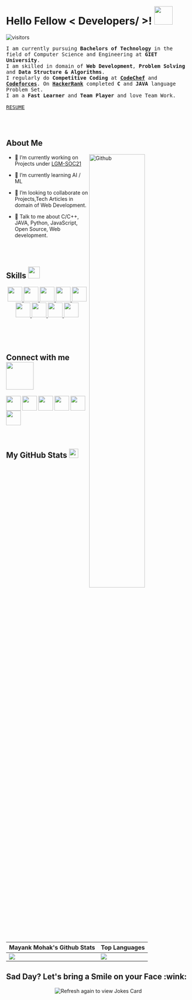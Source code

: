 <h1> Hello Fellow < Developers/ >! <img src = "https://raw.githubusercontent.com/MartinHeinz/MartinHeinz/master/wave.gif" width = 50px> </h1>
<p align='center'>

![visitors](https://visitor-badge.glitch.me/badge?page_id=mayankmohak.mayankmohak)
 
  
<samp>I am currently pursuing <strong>Bachelors of Technology</strong> in the field of Computer Science and Engineering at <strong>GIET University</strong>.<br />
I am skilled in domain of <strong>Web Development</strong>, <strong>Problem Solving</strong> and <strong>Data Structure & Algorithms</strong>.<br />
I regularly do <strong>Competitive Coding</strong> at <strong><a href="https://www.codechef.com/users/mayankmohak">CodeChef</a></strong> and <strong><a href="http://codeforces.com/profile/mayankmohak">Codeforces</a></strong>. On <strong><a href="https://www.hackerrank.com/mayankmohak">HackerRank</a></strong> completed <strong>C</strong> and <strong>JAVA</strong> language Problem Set.<br />
I am a <strong>Fast Learner</strong> and <strong>Team Player</strong> and love Team Work.<samp/><br /><br />
<a target="_blank" href="https://drive.google.com/file/d/1q7ANmeCZXAgt7GbRTl8typxbC_Nt-TeU/view?usp=sharing" rel="noreferrer">RESUME</a>

<br>
<br>
<!-- About me -->
<h2> About Me</h2>

<img width="55%" align="right" alt="Github" src="https://raw.githubusercontent.com/onimur/.github/master/.resources/git-header.svg" />


- 🔭 I’m currently working on Projects under [LGM-SOC21](https://lgmsoc.co/)

- 🌱 I’m currently learning AI / ML 

- 👯 I’m looking to collaborate on Projects,Tech Articles in domain of Web Development. 

- 💬 Talk to me about C/C++, JAVA, Python, JavaScript, Open Source, Web development. 
  
<br>
<br>

<!--  Skills  -->
<h2> Skills <img src = "https://media2.giphy.com/media/QssGEmpkyEOhBCb7e1/giphy.gif?cid=ecf05e47a0n3gi1bfqntqmob8g9aid1oyj2wr3ds3mg700bl&rid=giphy.gif" width = 32px> </h2>


<p align="center">
<a href= https://github.com/maynkmohak?tab=repositories&q=&type=&language=python&sort= > <img width ='40px' src ='https://raw.githubusercontent.com/rahulbanerjee26/githubAboutMeGenerator/main/icons/python.svg'> </a>
<a href= https://github.com/mayankmohak?tab=repositories&q=&type=&language=javascript&sort= > <img width ='40px' src ='https://raw.githubusercontent.com/rahulbanerjee26/githubAboutMeGenerator/main/icons/javascript.svg'> </a>
<a href= https://github.com/mayankmohak?tab=repositories&q=&type=&language=c&sort= > <img width ='40px' src ='https://raw.githubusercontent.com/rahulbanerjee26/githubAboutMeGenerator/main/icons/c.svg'> </a>
<a href= https://github.com/mayankmohak?tab=repositories&q=&type=&language=sqlite&sort= > <img width ='40px' src ='https://raw.githubusercontent.com/rahulbanerjee26/githubAboutMeGenerator/main/icons/sqlite.svg'> </a>
<a href= https://github.com/mayankmohak?tab=repositories&q=&type=&language=mongodb&sort= > <img width ='40px' src ='https://raw.githubusercontent.com/rahulbanerjee26/githubAboutMeGenerator/main/icons/mongodb.svg'> </a>
<a href= https://github.com/mayankmohak?tab=repositories&q=&type=&language=mysql&sort= > <img width ='40px' src ='https://raw.githubusercontent.com/rahulbanerjee26/githubAboutMeGenerator/main/icons/mysql.svg'> </a>
<a href= https://github.com/mayankmohak?tab=repositories&q=&type=&language=java&sort= > <img width ='40px' src ='https://raw.githubusercontent.com/rahulbanerjee26/githubAboutMeGenerator/main/icons/java.svg'> </a>
<a href= https://github.com/mayankmohak?tab=repositories&q=&type=&language=html&sort= > <img width ='40px' src ='https://raw.githubusercontent.com/rahulbanerjee26/githubAboutMeGenerator/main/icons/html.svg'> </a>
<a href= https://github.com/mayankmohak?tab=repositories&q=&type=&language=css&sort= > <img width ='40px' src ='https://raw.githubusercontent.com/rahulbanerjee26/githubAboutMeGenerator/main/icons/css.svg'> </a>
</p>
<br>
<br>
<br>

<!-- Connect with me -->
<h2> Connect with me <img src='https://raw.githubusercontent.com/ShahriarShafin/ShahriarShafin/main/Assets/handshake.gif' width="75px"> </h2>
<a href = 'https://www.linkedin.com/in/mayankmohak'> <img width = '40px' align= 'center' src="https://raw.githubusercontent.com/rahulbanerjee26/githubAboutMeGenerator/main/icons/linked-in-alt.svg"/></a> 
<a href = 'https://twitter.com/honney_bhardwaj'> <img width = '40px' align= 'center' src="https://raw.githubusercontent.com/rahulbanerjee26/githubAboutMeGenerator/main/icons/twitter.svg"/></a> 
<a href = 'https://honneybhardwaj.medium.com/'> <img width = '40px' align= 'center' src="https://raw.githubusercontent.com/rahulbanerjee26/githubAboutMeGenerator/main/icons/medium.svg"/></a> 
<a href = 'https://mayankmohak.github.io'> <img width = '40px' align= 'center' src="https://raw.githubusercontent.com/rahulbanerjee26/githubAboutMeGenerator/main/icons/portfolio.png"/></a> 
<a href = 'https://www.github.com/mayankmohak'> <img width = '40px' align= 'center' src="https://raw.githubusercontent.com/rahulbanerjee26/githubAboutMeGenerator/main/icons/github.svg"/></a> 
<a href = 'https://dev.to/mayankmohak'><img width = "40px" align ='center'
src="https://cdn3.iconfinder.com/data/icons/logos-and-brands-adobe/512/84_Dev-512.png"/></a>

<br>
<br>
<br>

<h2> My GitHub Stats <img src='https://media1.giphy.com/media/du3J3cXyzhj75IOgvA/giphy.gif?cid=ecf05e47x2g034i9pzwtzzsd3xgg2w9nr94t4tflbbgo3008&rid=giphy.gif' width='25px'> </h2>
  

  | Mayank Mohak's Github Stats | Top Languages |
| ----------- | ----------- |
| ![](https://github-readme-stats.vercel.app/api?username=mayankmohak&show_icons=true) | ![](https://github-readme-stats.vercel.app/api/top-langs/?username=mayankmohak&layout=compact) |
  
<h2>Sad Day? Let's bring a Smile on your Face :wink:</h2>
<p align="center">
<img src="https://readme-jokes.vercel.app/api" alt="Refresh again to view Jokes Card" />
</p>
